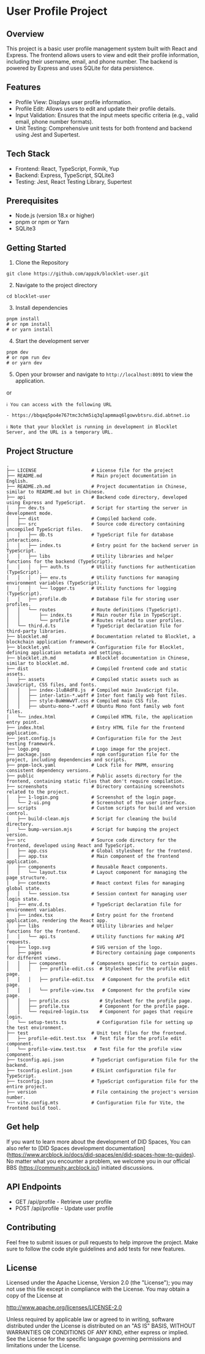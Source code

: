 # User Profile Project

## Overview
This project is a basic user profile management system built with React and Express. The frontend allows users to view and edit their profile information, including their username, email, and phone number. The backend is powered by Express and uses SQLite for data persistence.

## Features
- Profile View: Displays user profile information.
- Profile Edit: Allows users to edit and update their profile details.
- Input Validation: Ensures that the input meets specific criteria (e.g., valid email, phone number formats).
- Unit Testing: Comprehensive unit tests for both frontend and backend using Jest and Supertest.

## Tech Stack

- Frontend: React, TypeScript, Formik, Yup
- Backend: Express, TypeScript, SQLite3
- Testing: Jest, React Testing Library, Supertest

## Prerequisites
- Node.js (version 18.x or higher)
- pnpm or npm or Yarn
- SQLite3

## Getting Started

1. Clone the Repository

```shell
git clone https://github.com/appzk/blocklet-user.git
```

2. Navigate to the project directory

```shell
cd blocklet-user
```

3. Install dependencies

```shell
pnpm install
# or npm install
# or yarn install
```

4. Start the development server

```shell
pnpm dev
# or npm run dev
# or yarn dev
```

5. Open your browser and navigate to `http://localhost:8091` to view the application.

or 

```
ℹ You can access with the following URL

- https://bbqaq5po4e767tmc3chm5iq3qlapmmaq6lgowvbtsru.did.abtnet.io

ℹ Note that your blocklet is running in development in Blocklet Server, and the URL is a temporary URL.
```


## Project Structure

```
.
├── LICENSE                    # License file for the project
├── README.md                  # Main project documentation in English.
├── README.zh.md               # Project documentation in Chinese, similar to README.md but in Chinese.
├── api                        # Backend code directory, developed using Express and TypeScript.
│   ├── dev.ts                 # Script for starting the server in development mode.
│   ├── dist                   # Compiled backend code.
│   ├── src                    # Source code directory containing uncompiled TypeScript files.
│   │   ├── db.ts              # TypeScript file for database interactions.
│   │   ├── index.ts           # Entry point for the backend server in TypeScript.
│   │   ├── libs               # Utility libraries and helper functions for the backend (TypeScript).
│   │   │   ├── auth.ts        # Utility functions for authentication (TypeScript).
│   │   │   ├── env.ts         # Utility functions for managing environment variables (TypeScript).
│   │   │   └── logger.ts      # Utility functions for logging (TypeScript).
│   │   ├── profile.db         # Database file for storing user profiles.
│   │   └── routes             # Route definitions (TypeScript).
│   │       ├── index.ts       # Main router file in TypeScript.
│   │       └── profile        # Routes related to user profiles.
│   └── third.d.ts             # TypeScript declaration file for third-party libraries.
├── blocklet.md                # Documentation related to Blocklet, a blockchain application framework.
├── blocklet.yml               # Configuration file for Blocklet, defining application metadata and settings.
├── blocklet.zh.md             # Blocklet documentation in Chinese, similar to blocklet.md.
├── dist                       # Compiled frontend code and static assets.
│   ├── assets                 # Compiled static assets such as JavaScript, CSS files, and fonts.
│   │   ├── index-1luBAdF8.js  # Compiled main JavaScript file.
│   │   ├── inter-latin-*.woff # Inter font family web font files.
│   │   ├── style-BuWmWwVT.css # Compiled main CSS file.
│   │   ├── ubuntu-mono-*.woff # Ubuntu Mono font family web font files.
│   └── index.html             # Compiled HTML file, the application entry point.
├── index.html                 # Entry HTML file for the frontend application.
├── jest.config.js             # Configuration file for the Jest testing framework.
├── logo.png                   # Logo image for the project.
├── package.json               # npm configuration file for the project, including dependencies and scripts.
├── pnpm-lock.yaml             # Lock file for PNPM, ensuring consistent dependency versions.
├── public                     # Public assets directory for the frontend, containing static files that don't require compilation.
├── screenshots                # Directory containing screenshots related to the project.
│   ├── 1-login.png            # Screenshot of the login page.
│   └── 2-ui.png               # Screenshot of the user interface.
├── scripts                    # Custom scripts for build and version control.
│   ├── build-clean.mjs        # Script for cleaning the build directory.
│   └── bump-version.mjs       # Script for bumping the project version.
├── src                        # Source code directory for the frontend, developed using React and TypeScript.
│   ├── app.css                # Global stylesheet for the frontend.
│   ├── app.tsx                # Main component of the frontend application.
│   ├── components             # Reusable React components.
│   │   └── layout.tsx         # Layout component for managing the page structure.
│   ├── contexts               # React context files for managing global state.
│   │   └── session.tsx        # Session context for managing user login state.
│   ├── env.d.ts               # TypeScript declaration file for environment variables.
│   ├── index.tsx              # Entry point for the frontend application, rendering the React app.
│   ├── libs                   # Utility libraries and helper functions for the frontend.
│   │   └── api.ts             # Utility functions for making API requests.
│   ├── logo.svg               # SVG version of the logo.
│   ├── pages                  # Directory containing page components for different views.
│   │   ├── components         # Components specific to certain pages.
│   │   │   ├── profile-edit.css  # Stylesheet for the profile edit page.
│   │   │   ├── profile-edit.tsx   # Component for the profile edit page.
│   │   │   └── profile-view.tsx   # Component for the profile view page.
│   │   ├── profile.css           # Stylesheet for the profile page.
│   │   ├── profile.tsx           # Component for the profile page.
│   │   └── required-login.tsx    # Component for pages that require login.
│   └── setup-tests.ts           # Configuration file for setting up the test environment.
├── test                       # Unit test files for the frontend.
│   ├── profile-edit.test.tsx   # Test file for the profile edit component.
│   └── profile-view.test.tsx   # Test file for the profile view component.
├── tsconfig.api.json          # TypeScript configuration file for the backend.
├── tsconfig.eslint.json       # ESLint configuration file for TypeScript.
├── tsconfig.json              # TypeScript configuration file for the entire project.
├── version                    # File containing the project's version number.
└── vite.config.mts            # Configuration file for Vite, the frontend build tool.

```

## Get help

If you want to learn more about the development of DID Spaces, You can also refer to [DID Spaces development documentation] (https://www.arcblock.io/docs/did-spaces/en/did-spaces-how-to-guides). No matter what you encounter a problem, we welcome you in our official BBS (https://community.arcblock.io/) initiated discussions.


## API Endpoints

- GET /api/profile - Retrieve user profile
- POST /api/profile - Update user profile

## Contributing

Feel free to submit issues or pull requests to help improve the project. Make sure to follow the code style guidelines and add tests for new features.

## License

Licensed under the Apache License, Version 2.0 (the "License"); you may not use this file except in compliance with the License. You may obtain a copy of the License at

http://www.apache.org/licenses/LICENSE-2.0

Unless required by applicable law or agreed to in writing, software distributed under the License is distributed on an "AS IS" BASIS, WITHOUT WARRANTIES OR CONDITIONS OF ANY KIND, either express or implied. See the License for the specific language governing permissions and limitations under the License.